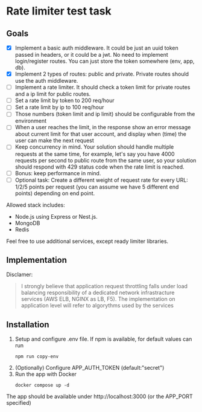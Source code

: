 # Rate limiter test task

## Goals
- [X] Implement a basic auth middleware. It could be just an uuid token passed in headers, or it could be a jwt. No need to implement login/register routes. You can just store the token somewhere (env, app, db).
- [X] Implement 2 types of routes: public and private. Private routes should use the auth middleware.
- [ ] Implement a rate limiter. It should check a token limit for private routes and a ip limit for public routes.
- [ ] Set a rate limit by token to 200 req/hour
- [ ] Set a rate limit by ip to 100 req/hour 
- [ ] Those numbers (token limit and ip limit) should be configurable from the environment
- [ ] When a user reaches the limit, in the response show an error message about current limit for that user account, and display when (time) the user can make the next request
- [ ] Keep concurrency in mind.
Your solution should handle multiple requests at the same time,
for example, let's say you have 4000 requests per second to public route from the same user, so your solution should respond with 429 status code when the rate limit is reached.
- [ ] Bonus: keep performance in mind.
- [ ] Optional task: Create a different weight of request rate for every URL: 1/2/5 points per request (you can assume we have 5 different end points) depending on end point.

Allowed stack includes:
- Node.js using Express or Nest.js.
- MongoDB
- Redis

Feel free to use additional services, except ready limiter libraries.

## Implementation
Disclamer:
> I strongly believe that application request throttling falls under load balancing responsibility of a dedicated network infrastracture services (AWS ELB, NGINX as LB, F5). The implementation on application level will refer to algorythms used by the services

## Installation

1) Setup and configure .env file. If npm is available, for default values can run
    ```
    npm run copy-env
    ```
2) (Optionally) Configure APP_AUTH_TOKEN (default:"secret")
3) Run the app with Docker
    ```
    docker compose up -d
    ```

The app should be available under http://localhost:3000 (or the APP_PORT specified)